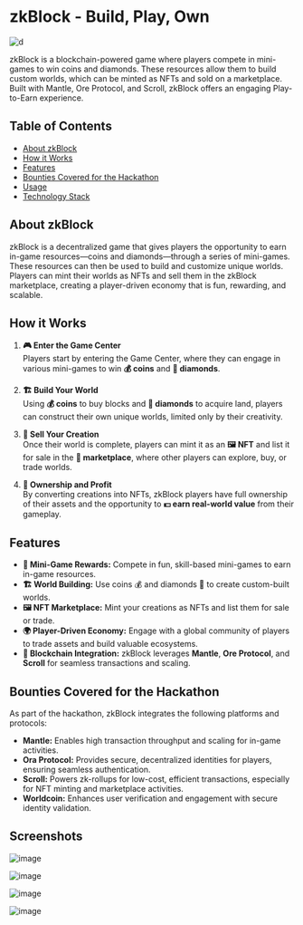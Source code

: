 # zkBlock - Build, Play, Own

![d](https://github.com/user-attachments/assets/3abe4b34-b13d-4830-bb2d-8b771cd749d2)


zkBlock is a blockchain-powered game where players compete in mini-games to win coins and diamonds. These resources allow them to build custom worlds, which can be minted as NFTs and sold on a marketplace. Built with Mantle, Ore Protocol, and Scroll, zkBlock offers an engaging Play-to-Earn experience.

## Table of Contents
- [About zkBlock](#about-zkblock)
- [How it Works](#how-it-works)
- [Features](#features)
- [Bounties Covered for the Hackathon](#bounties-covered-for-the-hackathon)
- [Usage](#usage)
- [Technology Stack](#technology-stack)

## About zkBlock

zkBlock is a decentralized game that gives players the opportunity to earn in-game resources—coins and diamonds—through a series of mini-games. These resources can then be used to build and customize unique worlds. Players can mint their worlds as NFTs and sell them in the zkBlock marketplace, creating a player-driven economy that is fun, rewarding, and scalable.

## How it Works

1. **🎮 Enter the Game Center**  
   Players start by entering the Game Center, where they can engage in various mini-games to win **💰 coins** and **💎 diamonds**.

2. **🏗️ Build Your World**  
   Using **💰 coins** to buy blocks and **💎 diamonds** to acquire land, players can construct their own unique worlds, limited only by their creativity.

3. **🛒 Sell Your Creation**  
   Once their world is complete, players can mint it as an **🖼️ NFT** and list it for sale in the **🏪 marketplace**, where other players can explore, buy, or trade worlds.

4. **🔑 Ownership and Profit**  
   By converting creations into NFTs, zkBlock players have full ownership of their assets and the opportunity to **💵 earn real-world value** from their gameplay.

## Features

- **🏅 Mini-Game Rewards:** Compete in fun, skill-based mini-games to earn in-game resources.
- **🏗️ World Building:** Use coins 💰 and diamonds 💎 to create custom-built worlds.
- **🖼️ NFT Marketplace:** Mint your creations as NFTs and list them for sale or trade.
- **🌍 Player-Driven Economy:** Engage with a global community of players to trade assets and build valuable ecosystems.
- **🔗 Blockchain Integration:** zkBlock leverages **Mantle**, **Ore Protocol**, and **Scroll** for seamless transactions and scaling.


## Bounties Covered for the Hackathon

As part of the hackathon, zkBlock integrates the following platforms and protocols:

- **Mantle:** Enables high transaction throughput and scaling for in-game activities.
- **Ora Protocol:** Provides secure, decentralized identities for players, ensuring seamless authentication.
- **Scroll:** Powers zk-rollups for low-cost, efficient transactions, especially for NFT minting and marketplace activities.
- **Worldcoin:** Enhances user verification and engagement with secure identity validation.


## Screenshots
![image](https://github.com/user-attachments/assets/25451db7-52c2-41bb-9f7c-597202250409)

![image](https://github.com/user-attachments/assets/0401f985-bc71-4543-be60-766356178c35)

![image](https://github.com/user-attachments/assets/4f2494e2-5308-4d8e-8a82-12204aad4c48)

![image](https://github.com/user-attachments/assets/b37396c9-4033-4cbe-ac26-b2aaebf35095)

